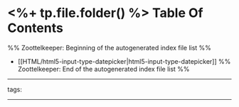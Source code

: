 # <%+ tp.file.folder() %> Table Of Contents



%% Zoottelkeeper: Beginning of the autogenerated index file list  %%
-  [[HTML/html5-input-type-datepicker|html5-input-type-datepicker]]
%% Zoottelkeeper: End of the autogenerated index file list  %%



---

tags: 

---